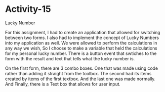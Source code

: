 # Activity-15
Lucky Number


For this assignment, I had to create an application that allowed for switching between two forms. I also had to implement the concept of Lucky Numbers into my application as well. We were allowed to perform the calculations in any way we wish, So I choose to make a variable that held the calculations for my personal lucky number. There is a button event that swtiches to the form with the result and text that tells what the lucky number is. 

On the first form, there are 3 combo boxes. One that was made using code rather than adding it straight from the toolbox. The second had its items created by items of the first textbox. And the last one was made normally. And Finally, there is a Text box that allows for user input.
